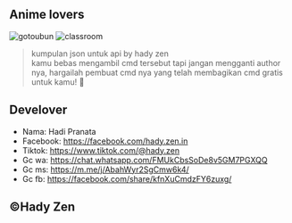 ## Anime lovers
![gotoubun](https://i.ibb.co/Mn82cxm/hady-zen.jpg) 
![classroom](https://raw.githubusercontent.com/HadyZen/Ayanokoji-Kiyotaka/refs/heads/main/hady-zen/kiyotaka/%23pp.png) 

> kumpulan json untuk api by hady zen <br>
> kamu bebas mengambil cmd tersebut tapi jangan mengganti author nya, hargailah pembuat cmd nya yang telah membagikan cmd gratis untuk kamu! 🥀

## Develover
- Nama: Hadi Pranata <br />
- Facebook: https://facebook.com/hady.zen.in <br>
- Tiktok: https://www.tiktok.com/@hady.zen <br>
- Gc wa: https://chat.whatsapp.com/FMUkCbsSoDe8v5GM7PGXQQ <br>
- Gc ms: https://m.me/j/AbahWyr2SgCmw6k4/ <br>
- Gc fb: https://facebook.com/share/kfnXuCmdzFY6zuxg/ 

## ©Hady Zen 

